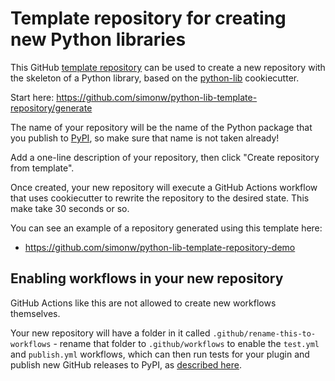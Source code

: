 # Template repository for creating new Python libraries

This GitHub [template repository](https://docs.github.com/en/github/creating-cloning-and-archiving-repositories/creating-a-repository-on-github/creating-a-repository-from-a-template) can be used to create a new repository with the skeleton of a Python library, based on the [python-lib](https://github.com/simonw/python-lib) cookiecutter.

Start here: https://github.com/simonw/python-lib-template-repository/generate

The name of your repository will be the name of the Python package that you publish to [PyPI](https://pypi.org/), so make sure that name is not taken already!

Add a one-line description of your repository, then click "Create repository from template".

Once created, your new repository will execute a GitHub Actions workflow that uses cookiecutter to rewrite the repository to the desired state. This make take 30 seconds or so.

You can see an example of a repository generated using this template here:

- https://github.com/simonw/python-lib-template-repository-demo

## Enabling workflows in your new repository

GitHub Actions like this are not allowed to create new workflows themselves.

Your new repository will have a folder in it called `.github/rename-this-to-workflows` - rename that folder to `.github/workflows` to enable the `test.yml` and `publish.yml` workflows, which can then run tests for your plugin and publish new GitHub releases to PyPI, as [described here](https://github.com/simonw/python-lib#publishing-your-library-as-a-package-to-pypi).
